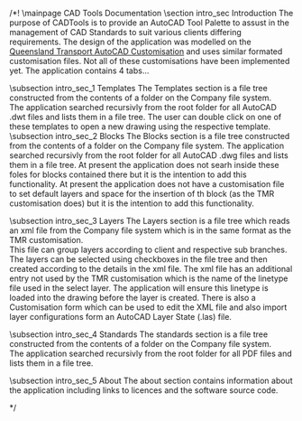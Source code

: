 /*! \mainpage CAD Tools Documentation
\section intro_sec Introduction
The purpose of CADTools is to provide an AutoCAD Tool Palette to assust in the management of CAD Standards to suit various clients differing requirements.
The design of the application was modelled on the [Queensland Transport AutoCAD Customisation](https://www.tmr.qld.gov.au/business-industry/Road-systems-and-engineering/Software/Transport-and-Main-Roads-AutoCAD-customisation) and uses similar formated customisation files. Not all of these customisations have been implemented yet. 
The application contains 4 tabs...

\subsection intro_sec_1 Templates
The Templates section is a file tree constructed from the contents of a folder on the Company file system.  
The application searched recursivly from the root folder for all AutoCAD .dwt files and lists them in a file tree.
The user can double click on one of these templates to open a new drawing using the respective template.
\subsection intro_sec_2 Blocks
The Blocks section is a file tree constructed from the contents of a folder on the Company file system.
The application searched recursivly from the root folder for all AutoCAD .dwg files and lists them in a file tree.
At present the application does not searh inside these foles for blocks contained there but it is the intention to add this functionality.
At present the application does not have a customisation file to set default layers and space for the insertion of th block (as the TMR customisation does) but it is the intention to add this functionality.

\subsection intro_sec_3 Layers
The Layers section is a file tree which reads an xml file from the Company file system which is in the same format as the TMR customisation.  
This file can group layers according to client and respective sub branches.  
The layers can be selected using checkboxes in the file tree and then created according to the details in the xml file.
The xml file has an additional entry not used by the TMR customisation which is the name of the linetype file used in the select layer.  The application will ensure this linetype is loaded into the drawing before the layer is created.
There is also a Customisation form which can be used to edit the XML file and also import layer configurations form an AutoCAD Layer State (.las) file.

\subsection intro_sec_4 Standards
The standards section is a file tree constructed from the contents of a folder on the Company file system.  
The application searched recursivly from the root folder for all PDF files and lists them in a file tree.

\subsection intro_sec_5 About
The about  section contains information about the application including links to licences and the software source code.

*/

